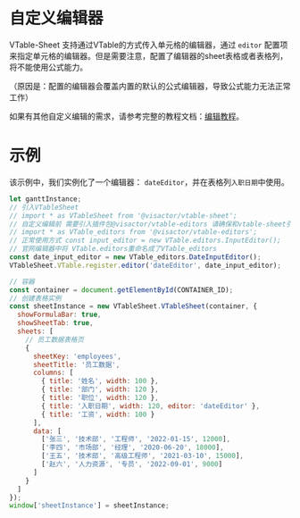 # 自定义编辑器

VTable-Sheet 支持通过VTable的方式传入单元格的编辑器，通过 `editor` 配置项来指定单元格的编辑器。但是需要注意，配置了编辑器的sheet表格或者表格列，将不能使用公式能力。

（原因是：配置的编辑器会覆盖内置的默认的公式编辑器，导致公式能力无法正常工作）

如果有其他自定义编辑的需求，请参考完整的教程文档：[编辑教程](../edit/edit_cell)。

# 示例
该示例中，我们实例化了一个编辑器： `dateEditor`，并在表格列`入职日期`中使用。

```javascript livedemo template=vtable
let ganttInstance;
// 引入VTableSheet
// import * as VTableSheet from '@visactor/vtable-sheet';
// 自定义编辑前 需要引入插件包@visactor/vtable-editors 请确保和vtable-sheet引用的版本一致
// import * as VTable_editors from '@visactor/vtable-editors';
// 正常使用方式 const input_editor = new VTable.editors.InputEditor();
// 官网编辑器中将 VTable.editors重命名成了VTable_editors
const date_input_editor = new VTable_editors.DateInputEditor();
VTableSheet.VTable.register.editor('dateEditor', date_input_editor);

// 容器
const container = document.getElementById(CONTAINER_ID);
// 创建表格实例
const sheetInstance = new VTableSheet.VTableSheet(container, {
  showFormulaBar: true,
  showSheetTab: true,
  sheets: [
    // 员工数据表格页
    {
      sheetKey: 'employees',
      sheetTitle: '员工数据',
      columns: [
        { title: '姓名', width: 100 },
        { title: '部门', width: 120 },
        { title: '职位', width: 120 },
        { title: '入职日期', width: 120, editor: 'dateEditor' },
        { title: '工资', width: 100 }
      ],
      data: [
        ['张三', '技术部', '工程师', '2022-01-15', 12000],
        ['李四', '市场部', '经理', '2020-06-20', 18000],
        ['王五', '技术部', '高级工程师', '2021-03-10', 15000],
        ['赵六', '人力资源', '专员', '2022-09-01', 9000]
      ]
    }
  ]
});
window['sheetInstance'] = sheetInstance;
```
